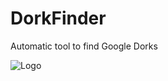 # DorkFinder
Automatic tool to find Google Dorks

![Logo](https://github.com/glavstroy/DorkFinder/blob/main/img/logo.png)
